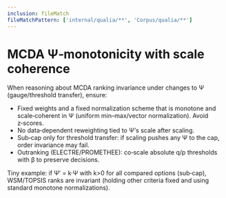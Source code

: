 ```yaml
---
inclusion: fileMatch
fileMatchPattern: ['internal/qualia/**', 'Corpus/qualia/**']
---
```

# MCDA Ψ‑monotonicity with scale coherence

When reasoning about MCDA ranking invariance under changes to Ψ (gauge/threshold transfer), ensure:

- Fixed weights and a fixed normalization scheme that is monotone and scale‑coherent in Ψ (uniform min–max/vector normalization). Avoid z‑scores.
- No data‑dependent reweighting tied to Ψ’s scale after scaling.
- Sub‑cap only for threshold transfer: if scaling pushes any Ψ to the cap, order invariance may fail.
- Outranking (ELECTRE/PROMETHEE): co‑scale absolute q/p thresholds with β to preserve decisions.

Tiny example: if Ψ′ = k·Ψ with k>0 for all compared options (sub‑cap), WSM/TOPSIS ranks are invariant (holding other criteria fixed and using standard monotone normalizations).


